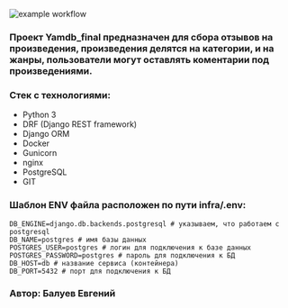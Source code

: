 ![example workflow](https://github.com/github/docs/actions/workflows/yamdb_workfolow.yml/badge.svg)

### Проект Yamdb_final предназначен для сбора отзывов на произведения, произведения делятся на категории, и на жанры, пользователи могут оставлять коментарии под произведениями.

### Стек с технологиями:
- Python 3
- DRF (Django REST framework)
- Django ORM
- Docker
- Gunicorn
- nginx
- PostgreSQL
- GIT

### Шаблон ENV файла расположен по пути infra/.env:
```
DB_ENGINE=django.db.backends.postgresql # указываем, что работаем с postgresql 
DB_NAME=postgres # имя базы данных
POSTGRES_USER=postgres # логин для подключения к базе данных
POSTGRES_PASSWORD=postgres # пароль для подключения к БД
DB_HOST=db # название сервиса (контейнера)
DB_PORT=5432 # порт для подключения к БД
```

### Автор: Балуев Евгений